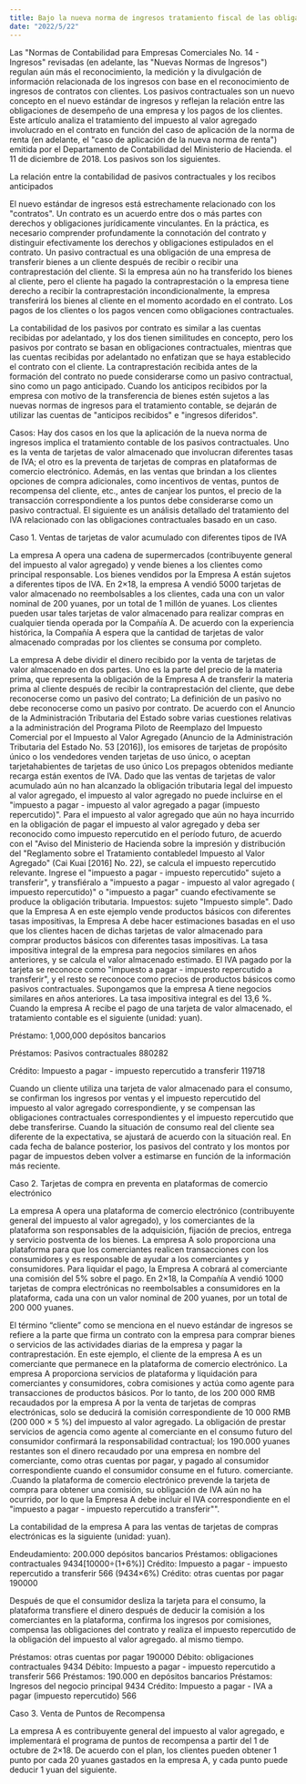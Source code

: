 ```yaml
---
title: Bajo la nueva norma de ingresos tratamiento fiscal de las obligaciones contractuales
date: "2022/5/22"
---
```

Las "Normas de Contabilidad para Empresas Comerciales No. 14 - Ingresos" revisadas (en adelante, las "Nuevas Normas de Ingresos") regulan aún más el reconocimiento, la medición y la divulgación de información relacionada de los ingresos con base en el reconocimiento de ingresos de contratos con clientes. Los pasivos contractuales son un nuevo concepto en el nuevo estándar de ingresos y reflejan la relación entre las obligaciones de desempeño de una empresa y los pagos de los clientes. Este artículo analiza el tratamiento del impuesto al valor agregado involucrado en el contrato en función del caso de aplicación de la norma de renta (en adelante, el "caso de aplicación de la nueva norma de renta") emitida por el Departamento de Contabilidad del Ministerio de Hacienda. el 11 de diciembre de 2018. Los pasivos son los siguientes.

<!-- more -->
La relación entre la contabilidad de pasivos contractuales y los recibos anticipados

El nuevo estándar de ingresos está estrechamente relacionado con los "contratos". Un contrato es un acuerdo entre dos o más partes con derechos y obligaciones jurídicamente vinculantes. En la práctica, es necesario comprender profundamente la connotación del contrato y distinguir efectivamente los derechos y obligaciones estipulados en el contrato. Un pasivo contractual es una obligación de una empresa de transferir bienes a un cliente después de recibir o recibir una contraprestación del cliente. Si la empresa aún no ha transferido los bienes al cliente, pero el cliente ha pagado la contraprestación o la empresa tiene derecho a recibir la contraprestación incondicionalmente, la empresa transferirá los bienes al cliente en el momento acordado en el contrato. Los pagos de los clientes o los pagos vencen como obligaciones contractuales.

La contabilidad de los pasivos por contrato es similar a las cuentas recibidas por adelantado, y los dos tienen similitudes en concepto, pero los pasivos por contrato se basan en obligaciones contractuales, mientras que las cuentas recibidas por adelantado no enfatizan que se haya establecido el contrato con el cliente. La contraprestación recibida antes de la formación del contrato no puede considerarse como un pasivo contractual, sino como un pago anticipado. Cuando los anticipos recibidos por la empresa con motivo de la transferencia de bienes estén sujetos a las nuevas normas de ingresos para el tratamiento contable, se dejarán de utilizar las cuentas de "anticipos recibidos" e "ingresos diferidos".

Casos: Hay dos casos en los que la aplicación de la nueva norma de ingresos implica el tratamiento contable de los pasivos contractuales. Uno es la venta de tarjetas de valor almacenado que involucran diferentes tasas de IVA; el otro es la preventa de tarjetas de compras en plataformas de comercio electrónico. Además, en las ventas que brindan a los clientes opciones de compra adicionales, como incentivos de ventas, puntos de recompensa del cliente, etc., antes de canjear los puntos, el precio de la transacción correspondiente a los puntos debe considerarse como un pasivo contractual. El siguiente es un análisis detallado del tratamiento del IVA relacionado con las obligaciones contractuales basado en un caso.

Caso 1. Ventas de tarjetas de valor acumulado con diferentes tipos de IVA

La empresa A opera una cadena de supermercados (contribuyente general del impuesto al valor agregado) y vende bienes a los clientes como principal responsable. Los bienes vendidos por la Empresa A están sujetos a diferentes tipos de IVA. En 2×18, la empresa A vendió 5000 tarjetas de valor almacenado no reembolsables a los clientes, cada una con un valor nominal de 200 yuanes, por un total de 1 millón de yuanes. Los clientes pueden usar tales tarjetas de valor almacenado para realizar compras en cualquier tienda operada por la Compañía A. De acuerdo con la experiencia histórica, la Compañía A espera que la cantidad de tarjetas de valor almacenado compradas por los clientes se consuma por completo.

La empresa A debe dividir el dinero recibido por la venta de tarjetas de valor almacenado en dos partes. Uno es la parte del precio de la materia prima, que representa la obligación de la Empresa A de transferir la materia prima al cliente después de recibir la contraprestación del cliente, que debe reconocerse como un pasivo del contrato; La definición de un pasivo no debe reconocerse como un pasivo por contrato. De acuerdo con el Anuncio de la Administración Tributaria del Estado sobre varias cuestiones relativas a la administración del Programa Piloto de Reemplazo del Impuesto Comercial por el Impuesto al Valor Agregado (Anuncio de la Administración Tributaria del Estado No. 53 [2016]), los emisores de tarjetas de propósito único o los vendedores venden tarjetas de uso único, o aceptan tarjetahabientes de tarjetas de uso único Los prepagos obtenidos mediante recarga están exentos de IVA. Dado que las ventas de tarjetas de valor acumulado aún no han alcanzado la obligación tributaria legal del impuesto al valor agregado, el impuesto al valor agregado no puede incluirse en el "impuesto a pagar - impuesto al valor agregado a pagar (impuesto repercutido)". Para el impuesto al valor agregado que aún no haya incurrido en la obligación de pagar el impuesto al valor agregado y deba ser reconocido como impuesto repercutido en el período futuro, de acuerdo con el "Aviso del Ministerio de Hacienda sobre la impresión y distribución del "Reglamento sobre el Tratamiento contabledel Impuesto al Valor Agregado" (Cai Kuai [2016] No. 22), se calcula el impuesto repercutido relevante. Ingrese el "impuesto a pagar - impuesto repercutido" sujeto a transferir", y transfiéralo a "impuesto a pagar - impuesto al valor agregado ( impuesto repercutido)" o "impuesto a pagar" cuando efectivamente se produce la obligación tributaria. Impuestos: sujeto "Impuesto simple". Dado que la Empresa A en este ejemplo vende productos básicos con diferentes tasas impositivas, la Empresa A debe hacer estimaciones basadas en el uso que los clientes hacen de dichas tarjetas de valor almacenado para comprar productos básicos con diferentes tasas impositivas. La tasa impositiva integral de la empresa para negocios similares en años anteriores, y se calcula el valor almacenado estimado. El IVA pagado por la tarjeta se reconoce como "impuesto a pagar - impuesto repercutido a transferir", y el resto se reconoce como precios de productos básicos como pasivos contractuales. Supongamos que la empresa A tiene negocios similares en años anteriores. La tasa impositiva integral es del 13,6 %. Cuando la empresa A recibe el pago de una tarjeta de valor almacenado, el tratamiento contable es el siguiente (unidad: yuan).

Préstamo: 1,000,000 depósitos bancarios

Préstamos: Pasivos contractuales 880282

Crédito: Impuesto a pagar - impuesto repercutido a transferir 119718

Cuando un cliente utiliza una tarjeta de valor almacenado para el consumo, se confirman los ingresos por ventas y el impuesto repercutido del impuesto al valor agregado correspondiente, y se compensan las obligaciones contractuales correspondientes y el impuesto repercutido que debe transferirse. Cuando la situación de consumo real del cliente sea diferente de la expectativa, se ajustará de acuerdo con la situación real. En cada fecha de balance posterior, los pasivos del contrato y los montos por pagar de impuestos deben volver a estimarse en función de la información más reciente.

Caso 2. Tarjetas de compra en preventa en plataformas de comercio electrónico

La empresa A opera una plataforma de comercio electrónico (contribuyente general del impuesto al valor agregado), y los comerciantes de la plataforma son responsables de la adquisición, fijación de precios, entrega y servicio postventa de los bienes. La empresa A solo proporciona una plataforma para que los comerciantes realicen transacciones con los consumidores y es responsable de ayudar a los comerciantes y consumidores. Para liquidar el pago, la Empresa A cobrará al comerciante una comisión del 5% sobre el pago. En 2×18, la Compañía A vendió 1000 tarjetas de compra electrónicas no reembolsables a consumidores en la plataforma, cada una con un valor nominal de 200 yuanes, por un total de 200 000 yuanes.

El término “cliente” como se menciona en el nuevo estándar de ingresos se refiere a la parte que firma un contrato con la empresa para comprar bienes o servicios de las actividades diarias de la empresa y pagar la contraprestación. En este ejemplo, el cliente de la empresa A es un comerciante que permanece en la plataforma de comercio electrónico. La empresa A proporciona servicios de plataforma y liquidación para comerciantes y consumidores, cobra comisiones y actúa como agente para transacciones de productos básicos. Por lo tanto, de los 200 000 RMB recaudados por la empresa A por la venta de tarjetas de compras electrónicas, solo se deducirá la comisión correspondiente de 10 000 RMB (200 000 × 5 %) del impuesto al valor agregado. La obligación de prestar servicios de agencia como agente al comerciante en el consumo futuro del consumidor confirmará la responsabilidad contractual; los 190.000 yuanes restantes son el dinero recaudado por una empresa en nombre del comerciante, como otras cuentas por pagar, y pagado al consumidor correspondiente cuando el consumidor consume en el futuro. comerciante. .Cuando la plataforma de comercio electrónico prevende la tarjeta de compra para obtener una comisión, su obligación de IVA aún no ha ocurrido, por lo que la Empresa A debe incluir el IVA correspondiente en el "impuesto a pagar - impuesto repercutido a transferir"".

La contabilidad de la empresa A para las ventas de tarjetas de compras electrónicas es la siguiente (unidad: yuan).

Endeudamiento: 200.000 depósitos bancarios
Préstamos: obligaciones contractuales 9434[10000÷(1+6%)]
Crédito: Impuesto a pagar - impuesto repercutido a transferir 566 (9434×6%)
Crédito: otras cuentas por pagar 190000

Después de que el consumidor desliza la tarjeta para el consumo, la plataforma transfiere el dinero después de deducir la comisión a los comerciantes en la plataforma, confirma los ingresos por comisiones, compensa las obligaciones del contrato y realiza el impuesto repercutido de la obligación del impuesto al valor agregado. al mismo tiempo.

Préstamos: otras cuentas por pagar 190000
Débito: obligaciones contractuales 9434
Débito: Impuesto a pagar - impuesto repercutido a transferir 566
Préstamos: 190.000 en depósitos bancarios
Préstamos: Ingresos del negocio principal 9434
Crédito: Impuesto a pagar - IVA a pagar (impuesto repercutido) 566

Caso 3. Venta de Puntos de Recompensa

La empresa A es contribuyente general del impuesto al valor agregado, e implementará el programa de puntos de recompensa a partir del 1 de octubre de 2×18. De acuerdo con el plan, los clientes pueden obtener 1 punto por cada 20 yuanes gastados en la empresa A, y cada punto puede deducir 1 yuan del siguiente.